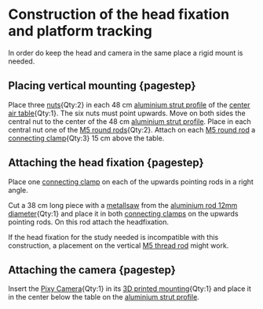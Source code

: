 # Construction of the head fixation and platform tracking

In order do keep the head and camera in the same place a rigid mount is needed.

## Placing vertical mounting {pagestep}

Place three [nuts](connectors.yml#5mmNuts){Qty:2} in each 48 cm [aluminium strut profile](framework.yml#20x20Rod) of the [center air table](fromstep){Qty:1}. The six nuts must point upwards. Move on both sides the central nut to the center of the 48 cm [aluminium strut profile](framework.yml#20x20Rod).  Place in each central nut one of the [M5 round rods](framework.yml#M5Rod){Qty:2}. Attach on each [M5 round rod](framework.yml#M5Rod) a [connecting clamp](connectors.yml#12mmCC){Qty:3} 15 cm  above the table. 

## Attaching the head fixation {pagestep}

Place one [connecting clamp](connectors.yml#12mmCC) on each of the upwards pointing rods in a right angle. 

Cut a 38 cm long piece with a [metallsaw](tools.yml#metallsaw) from the [aluminium rod 12mm diameter](framework.yml#12mmRod){Qty:1} and place it in both [connecting clamps](connectors.yml#12mmCC) on the upwards pointing rods. On this rod attach the headfixation.

If the head fixation for the study needed is incompatible with this construction, a placement on the vertical [M5 thread rod](framework.yml#M5Rod) might work.


## Attaching the camera {pagestep}

Insert the [Pixy Camera](electronic.yml#PixyCam){Qty:1} in its [3D printed mounting](3d_prints.yml#pixy_hold){Qty:1} and place it in the center below the table on the [aluminium strut profile](framework.yml#20x20Rod). 